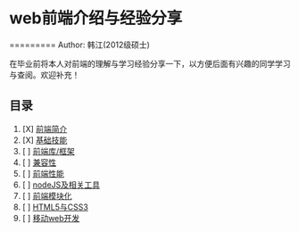 # web前端介绍与经验分享
=========
    Author: 韩江(2012级硕士)  

在毕业前将本人对前端的理解与学习经验分享一下，以方便后面有兴趣的同学学习与查阅。欢迎补充！


## 目录
1. [X] [前端简介](./aboutweb.md)
2. [X] [基础技能](./basic.md)
3. [ ] [前端库/框架](./tool.md)
4. [ ] [兼容性](./ie.md)
5. [ ] [前端性能](./speed.md)
6. [ ] [nodeJS及相关工具](./nodejs.md)
7. [ ] [前端模块化](./module.md)
8. [ ] [HTML5与CSS3](./html5.md)
9. [ ] [移动web开发](./mobile.md)